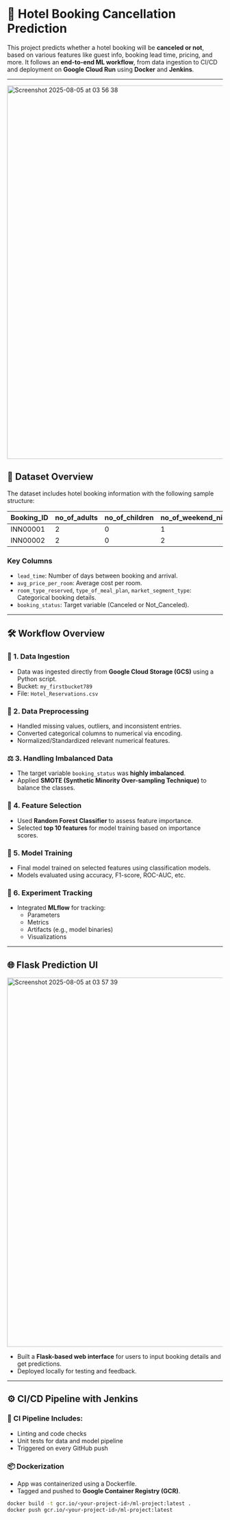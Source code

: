 # 🏨 Hotel Booking Cancellation Prediction

This project predicts whether a hotel booking will be **canceled or not**, based on various features like guest info, booking lead time, pricing, and more. It follows an **end-to-end ML workflow**, from data ingestion to CI/CD and deployment on **Google Cloud Run** using **Docker** and **Jenkins**.

---


<img width="1384" height="872" alt="Screenshot 2025-08-05 at 03 56 38" src="https://github.com/user-attachments/assets/b3ddca7c-d046-4ece-aabb-08a17e0f9f0a" />


## 📁 Dataset Overview

The dataset includes hotel booking information with the following sample structure:

| Booking_ID | no_of_adults | no_of_children | no_of_weekend_nights | no_of_week_nights | ... | booking_status |
|------------|---------------|----------------|----------------------|-------------------|-----|----------------|
| INN00001   | 2             | 0              | 1                    | 2                 | ... | Not_Canceled   |
| INN00002   | 2             | 0              | 2                    | 3                 | ... | Not_Canceled   |

### Key Columns

- `lead_time`: Number of days between booking and arrival.
- `avg_price_per_room`: Average cost per room.
- `room_type_reserved`, `type_of_meal_plan`, `market_segment_type`: Categorical booking details.
- `booking_status`: Target variable (Canceled or Not_Canceled).

---

## 🛠️ Workflow Overview

### 🔽 1. **Data Ingestion**
- Data was ingested directly from **Google Cloud Storage (GCS)** using a Python script.
- Bucket: `my_firstbucket789`
- File: `Hotel_Reservations.csv`

### 🧹 2. **Data Preprocessing**
- Handled missing values, outliers, and inconsistent entries.
- Converted categorical columns to numerical via encoding.
- Normalized/Standardized relevant numerical features.

### ⚖️ 3. **Handling Imbalanced Data**
- The target variable `booking_status` was **highly imbalanced**.
- Applied **SMOTE (Synthetic Minority Over-sampling Technique)** to balance the classes.

### 🌲 4. **Feature Selection**
- Used **Random Forest Classifier** to assess feature importance.
- Selected **top 10 features** for model training based on importance scores.

### 🧠 5. **Model Training**
- Final model trained on selected features using classification models.
- Models evaluated using accuracy, F1-score, ROC-AUC, etc.

### 🔁 6. **Experiment Tracking**
- Integrated **MLflow** for tracking:
  - Parameters
  - Metrics
  - Artifacts (e.g., model binaries)
  - Visualizations

---

## 🌐 Flask Prediction UI
<img width="1232" height="862" alt="Screenshot 2025-08-05 at 03 57 39" src="https://github.com/user-attachments/assets/9c47ac39-3109-4721-bab7-75bbfef658b0" />

- Built a **Flask-based web interface** for users to input booking details and get predictions.
- Deployed locally for testing and feedback.

---

## ⚙️ CI/CD Pipeline with Jenkins

### 🧱 CI Pipeline Includes:
- Linting and code checks
- Unit tests for data and model pipeline
- Triggered on every GitHub push

### 📦 Dockerization
- App was containerized using a Dockerfile.
- Tagged and pushed to **Google Container Registry (GCR)**.

```bash
docker build -t gcr.io/<your-project-id>/ml-project:latest .
docker push gcr.io/<your-project-id>/ml-project:latest
